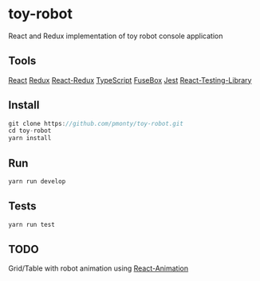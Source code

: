 # toy-robot

React and Redux implementation of toy robot console application

## Tools

[React](https://www.google.com "Google's Homepage")
[Redux](https://www.google.com "Google's Homepage")
[React-Redux](https://www.google.com "Google's Homepage")
[TypeScript](https://www.google.com "Google's Homepage")
[FuseBox](https://www.google.com "Google's Homepage")
[Jest](https://www.google.com "Google's Homepage")
[React-Testing-Library](https://www.google.com "Google's Homepage")

## Install

```javascript
git clone https://github.com/pmonty/toy-robot.git
cd toy-robot
yarn install
```

## Run

```javascript
yarn run develop
```

## Tests

```javascript
yarn run test
```

## TODO

Grid/Table with robot animation using [React-Animation](https://www.google.com "Google's Homepage")
